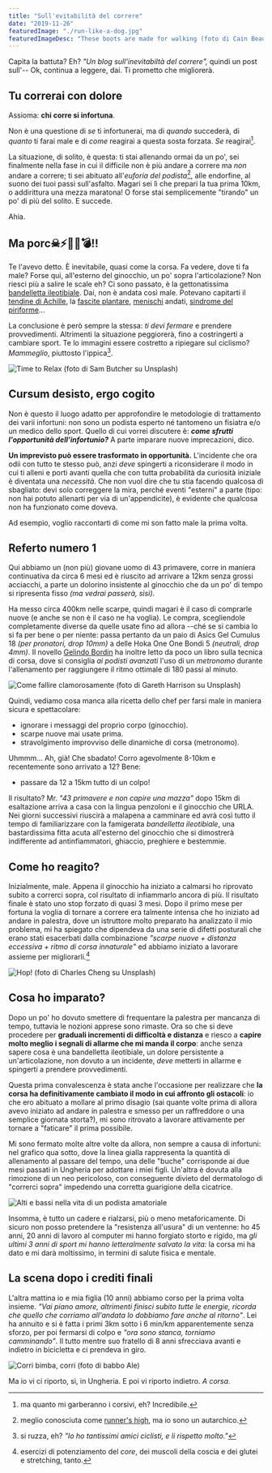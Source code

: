 ```yaml
---
title: "Sull'evitabilità del correre"
date: "2019-11-26"
featuredImage: "./run-like-a-dog.jpg"
featuredImageDesc: "These boots are made for walking (foto di Cain Beaudoin su Unsplash)"
---
```


Capìta la battuta? Eh? _"Un blog sull'inevitabiltà del correre",_ quindi un post sull'-- Ok, continua a leggere, dai. Ti prometto che migliorerà.<!-- end -->

## Tu correrai con dolore

Assioma: **chi corre si infortuna**.

Non è una questione di _se_ ti infortunerai, ma di _quando_ succederà, di _quanto_ ti farai male e di _come_ reagirai a questa sosta forzata. _Se_ reagirai[^1].

La situazione, di solito, è questa: ti stai allenando ormai da un po', sei finalmente nella fase in cui il difficile non è più andare a correre ma _non_ andare a correre; ti sei abituato all'_euforia del podista_[^2], alle endorfine, al suono dei tuoi passi sull'asfalto. Magari sei lì che prepari la tua prima 10km, o addirittura una mezza maratona! O forse stai semplicemente "tirando" un po' di più del solito. E succede.

Ahia.

## Ma porc☠⚡🔪🌟💣‼

Te l'avevo detto. È inevitabile, quasi come la corsa. Fa vedere, dove ti fa male? Forse qui, all'esterno del ginocchio, un po' sopra l'articolazione? Non riesci più a salire le scale eh? Ci sono passato, è la gettonatissima [bandelletta ileotibiale](https://www.albanesi.it/corsa/running/sindrome-della-bandelletta-ileotibiale.htm). Dai, non è andata così male. Potevano capitarti il [tendine di Achille](https://www.albanesi.it/corsa/running/tendinopatia-del-tendine-di-achille.htm), la [fascite plantare](https://www.albanesi.it/corsa/running/fascite-plantare.htm), [menischi](https://www.albanesi.it/corsa/running/menisco.htm) andati, [sindrome del piriforme](https://www.albanesi.it/medicina-sportiva/sindrome-del-piriforme.htm)...

La conclusione è però sempre la stessa: _ti devi fermare_ e prendere provvedimenti. Altrimenti la situazione peggiorerà, fino a costringerti a cambiare sport. Te lo immagini essere costretto a ripiegare sul ciclismo? _Mammeglio_, piuttosto l'ippica[^3].

![Time to Relax (foto di Sam Butcher su Unsplash)](time-to-relax.jpg)

## Cursum desisto, ergo cogito

Non è questo il luogo adatto per approfondire le metodologie di trattamento dei varii infortuni: non sono un podista esperto né tantomeno un fisiatra e/o un medico dello sport. Quello di cui vorrei discutere è: _**come sfrutti l'opportunità dell'infortunio?**_ A parte imparare nuove imprecazioni, dico.

**Un imprevisto può essere trasformato in opportunità.** L'incidente che ora odii con tutto te stesso può, anzi _deve_ spingerti a riconsiderare il modo in cui ti alleni e porti avanti quella che con tutta probabilità da curiosità iniziale è diventata una _necessità_. Che non vuol dire che tu stia facendo qualcosa di sbagliato: devi solo correggere la mira, perché eventi "esterni" a parte (tipo: non hai potuto allenarti per via di un'appendicite), è evidente che qualcosa non ha funzionato come doveva.

Ad esempio, voglio raccontarti di come mi son fatto male la prima volta.

## Referto numero 1

Qui abbiamo un (non più) giovane uomo di 43 primavere, corre in maniera continuativa da circa 6 mesi ed è riuscito ad arrivare a 12km senza grossi acciacchi, a parte un dolorino insistente al ginocchio che da un po' di tempo si ripresenta fisso _(ma vedrai passerà, sìsì)_.

Ha messo circa 400km nelle scarpe, quindi magari è il caso di comprarle nuove (e anche se non è il caso ne ha voglia). Le compra, scegliendole completamente diverse da quelle usate fino ad allora --ché se si cambia lo si fa per bene o per niente: passa pertanto da un paio di Asics Gel Cumulus 18 _(per pronatori, drop 10mm)_ a delle Hoka One One Bondi 5 _(neutrali, drop 4mm)_. Il novello [Gelindo Bordin](https://it.wikipedia.org/wiki/Gelindo_Bordin) ha inoltre letto da poco un libro sulla tecnica di corsa, dove si consiglia _ai podisti avanzati_ l'uso di un _metronomo_ durante l'allenamento per raggiungere il ritmo ottimale di 180 passi al minuto.

![Come fallire clamorosamente (foto di Gareth Harrison su Unsplash)](epic-fail.jpg)

Quindi, vediamo cosa manca alla ricetta dello chef per farsi male in maniera sicura e spettacolare:

- ignorare i messaggi del proprio corpo (ginocchio).
- scarpe nuove mai usate prima.
- stravolgimento improvviso delle dinamiche di corsa (metronomo).

Uhmmm... Ah, già! Che sbadato! Corro agevolmente 8-10km e recentemente sono arrivato a 12? Bene:

- passare da 12 a 15km tutto di un colpo!

Il risultato? Mr. _"43 primavere e non capire una mazza"_ dopo 15km di esaltazione arriva a casa con la lingua penzoloni e il ginocchio che URLA. Nei giorni successivi riuscirà a malapena a camminare ed avrà così tutto il tempo di familiarizzare con la famigerata _bandelletta ileotibiale_, una bastardissima fitta acuta all'esterno del ginocchio che si dimostrerà indifferente ad antinfiammatori, ghiaccio, preghiere e bestemmie.

## Come ho reagito?

Inizialmente, male. Appena il ginocchio ha iniziato a calmarsi ho riprovato subito a correrci sopra, col risultato di infiammarlo ancora di più. Il risultato finale è stato uno stop forzato di quasi 3 mesi. Dopo il primo mese per fortuna la voglia di tornare a correre era talmente intensa che ho iniziato ad andare in palestra, dove un istruttore molto preparato ha analizzato il mio problema, mi ha spiegato che dipendeva da una serie di difetti posturali che erano stati esacerbati dalla combinazione _"scarpe nuove + distanza eccessiva + ritmo di corsa innaturale"_ ed abbiamo iniziato a lavorare assieme per migliorarli.[^4]

![Hop! (foto di Charles Cheng su Unsplash)](flip.jpg)

## Cosa ho imparato?

Dopo un po' ho dovuto smettere di frequentare la palestra per mancanza di tempo, tuttavia le nozioni apprese sono rimaste. Ora so che si deve procedere per **graduali incrementi di difficoltà e distanza** e riesco a **capire molto meglio i segnali di allarme che mi manda il corpo**: anche senza sapere cosa è una bandelletta ileotibiale, un dolore persistente a un'articolazione, non dovuto a un incidente, _deve_ metterti in allarme e spingerti a prendere provvedimenti.

Questa prima convalescenza è stata anche l'occasione per realizzare che **la corsa ha definitivamente cambiato il modo in cui affronto gli ostacoli**: io che ero abituato a mollare al primo disagio (sai quante volte prima di allora avevo iniziato ad andare in palestra e smesso per un raffreddore o una semplice giornata storta?), mi sono ritrovato a lavorare attivamente per tornare a "faticare" il prima possibile.

Mi sono fermato molte altre volte da allora, non sempre a causa di infortuni: nel grafico qua sotto, dove la linea gialla rappresenta la quantità di allenamento al passare del tempo, una delle "buche" corrisponde ai due mesi passati in Ungheria per adottare i miei figli. Un'altra è dovuta alla rimozione di un neo pericoloso, con conseguente divieto del dermatologo di "correrci sopra" impedendo una corretta guarigione della cicatrice.

![Alti e bassi nella vita di un podista amatoriale](tutti-i-miei-sbagli.png)

Insomma, è tutto un cadere e rialzarsi, più o meno metaforicamente. Di sicuro non posso pretendere la "resistenza all'usura" di un ventenne: ho 45 anni, 20 anni di lavoro al computer mi hanno forgiato storto e rigido, ma _gli ultimi 3 anni di sport mi hanno letteralmente salvato la vita:_ la corsa mi ha dato e mi darà moltissimo, in termini di salute fisica e mentale.

## La scena dopo i crediti finali

L'altra mattina io e mia figlia (10 anni) abbiamo corso per la prima volta insieme. _"Vai piano amore, altrimenti finisci subito tutte le energie, ricorda che quello che corriamo all'andata lo dobbiamo fare anche al ritorno"_. Lei ha annuito e si è fatta i primi 3km sotto i 6 min/km apparentemente senza sforzo, per poi fermarsi di colpo e _"ora sono stanca, torniamo camminando"_. Il tutto mentre suo fratello di 8 anni sfrecciava avanti e indietro in bicicletta e ci prendeva in giro.

![Corri bimba, corri (foto di babbo Ale)](run-baby-run.jpg)

Ma io vi ci riporto, sì, in Ungheria. E poi vi riporto indietro. _A corsa_.

[^1]: ma quanto mi garberanno i corsivi, eh? Incredibile.
[^2]: meglio conosciuta come [runner's high](https://it.wikipedia.org/wiki/Endorfine#Runner's_high), ma io sono un autarchico.
[^3]: si ruzza, eh? _"Io ho tantissimi amici ciclisti, e li rispetto molto."_
[^4]: esercizi di potenziamento del _core_, dei muscoli della coscia e dei glutei e stretching, tanto.
